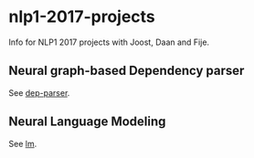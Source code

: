 # nlp1-2017-projects
Info for NLP1 2017 projects with Joost, Daan and Fije.

## Neural graph-based Dependency parser

See [dep-parser](dep-parser/).

## Neural Language Modeling

See [lm](lm/).

